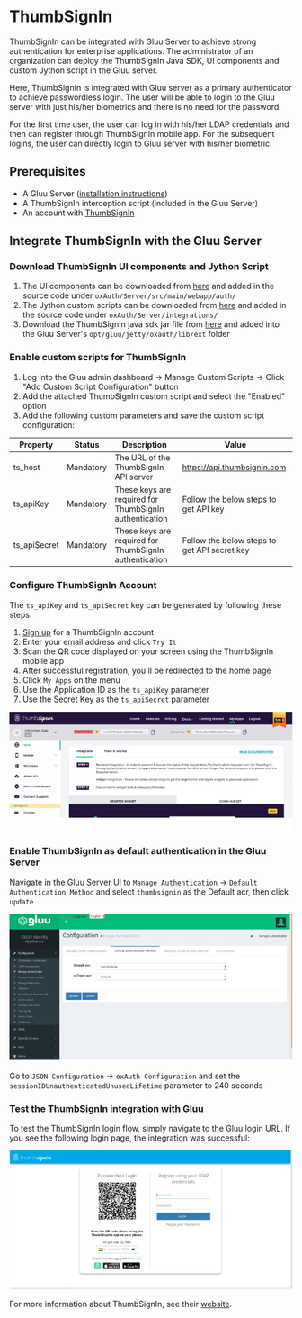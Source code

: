 # ThumbSignIn

ThumbSignIn can be integrated with Gluu Server to achieve strong authentication for enterprise applications. The administrator of an organization can deploy the ThumbSignIn Java SDK, UI components and custom Jython script in the Gluu server.  

Here, ThumbSignIn is integrated with Gluu server as a primary authenticator to achieve passwordless login. The user will be able to login to the Gluu server with just his/her biometrics and there is no need for the password.  

For the first time user, the user can log in with his/her LDAP credentials and then can register through ThumbSignIn mobile app. For the subsequent logins, the user can directly login to Gluu server with his/her biometric.  

## Prerequisites

 - A Gluu Server ([installation instructions](../installation-guide/index.md))
 - A ThumbSignIn interception script (included in the Gluu Server)
 - An account with [ThumbSignIn](https://thumbsignin.com)

## Integrate ThumbSignIn with the Gluu Server

### Download ThumbSignIn UI components and Jython Script

  1. The UI components can be downloaded from [here](https://github.com/Thumbsignin/ThumbSignIn_WebPackage) and added in the source code under `oxAuth/Server/src/main/webapp/auth/`
  1. The Jython custom scripts can be downloaded from [here](https://github.com/Thumbsignin/ThumbSignIn_JythonScript) and added in the source code under `oxAuth/Server/integrations/`
  1. Download the ThumbSignIn java sdk jar file from [here](https://thumbsignin.com/download/thumbsigninJavaSdk) and added into the Gluu Server's `opt/gluu/jetty/oxauth/lib/ext` folder
  
### Enable custom scripts for ThumbSignIn
  
  1. Log into the Gluu admin dashboard -> Manage Custom Scripts -> Click "Add Custom Script Configuration" button
  1. Add the attached ThumbSignIn custom script and select the "Enabled" option
  1. Add the following custom parameters and save the custom script configuration:
  
    
  |Property    |Status   |Description                                           |Value                                       |
  |------------|---------|------------------------------------------------------|--------------------------------------------|
  |ts_host     |Mandatory| The URL of the ThumbSignIn API server                |https://api.thumbsignin.com                 |
  |ts_apiKey   |Mandatory|These keys are required for ThumbSignIn authentication|Follow the below steps to get API key       |
  |ts_apiSecret|Mandatory|These keys are required for ThumbSignIn authentication|Follow the below steps to get API secret key|
  
### Configure ThumbSignIn Account

The `ts_apiKey` and `ts_apiSecret` key can be generated by following these steps:

  1. [Sign up](https://thumbsignin.com/) for a ThumbSignIn account
  1. Enter your email address and click `Try It`
  1. Scan the QR code displayed on your screen using the ThumbSignIn mobile app
  1. After successful registration, you'll be redirected to the home page
  1. Click `My Apps` on the menu
  1. Use the Application ID as the `ts_apiKey` parameter
  1. Use the Secret Key as the `ts_apiSecret` parameter
  
  ![Find keys at top](../img/admin-guide/multi-factor/thumbsignkeys.jpg)
  
### Enable ThumbSignIn as default authentication in the Gluu Server

 Navigate in the Gluu Server UI to `Manage Authentication` -> `Default Authentication Method` and select `thumbsignin` as the Default acr, then click `update`

  ![default authn](../img/admin-guide/multi-factor/thumbsigngluu.jpg)
  
Go to `JSON Configuration` -> `oxAuth Configuration` and set the `sessionIDUnauthenticatedUnusedLifetime` parameter to 240 seconds
  
### Test the ThumbSignIn integration with Gluu

To test the ThumbSignIn login flow, simply navigate to the Gluu login URL. If you see the following login page, the integration was successful:

 ![Successful Integration](../img/admin-guide/multi-factor/thumbsignintest.jpg)
  
For more information about ThumbSignIn, see their [website](http://thumbsignin.com).
